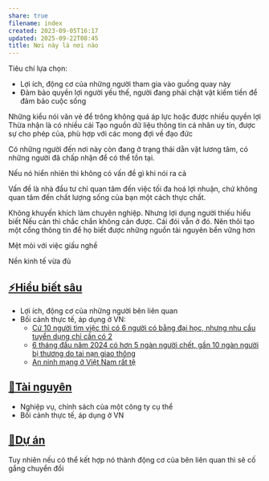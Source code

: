 ```yaml
---
share: true
filename: index
created: 2023-09-05T16:17
updated: 2025-09-22T08:45
title: Nơi này là nơi nào
---
```

Tiêu chí lựa chọn:
- Lợi ích, động cơ của những người tham gia vào guồng quay này
- Đảm bảo quyền lợi người yếu thế, người đang phải chật vật kiếm tiền để đảm bảo cuộc sống

Những kiểu nói văn vẻ để trông không quá áp lực hoặc được nhiều quyền lợi
Thừa nhận là có nhiều cái 
Tạo nguồn dữ liệu thông tin cá nhân uy tín, được sự cho phép của, phù hợp với các mong đợi về đạo đức

Có những người đến nơi này còn đang ở trạng thái dằn vặt lương tâm, có những người đã chấp nhận để có thể tồn tại. 

Nếu nó hiển nhiên thì không có vấn đề gì khi nói ra cả

Vấn đề là nhà đầu tư chỉ quan tâm đến việc tối đa hoá lợi nhuận, chứ không quan tâm đến chất lượng sống của bạn một cách thực chất.

Không khuyến khích làm chuyên nghiệp. Nhưng 
lợi dụng người thiếu hiểu biết
Nếu cản thì chắc chắn không cản được. Cái đói vẫn ở đó. Nên thôi tạo một cổng thông tin để họ biết được những nguồn tài nguyên bền vững hơn

Mệt mỏi với việc giấu nghề

Nền kinh tế vừa đủ

## [⚡Hiểu biết sâu](./%E2%9A%A1Hi%E1%BB%83u%20bi%E1%BA%BFt%20s%C3%A2u/index.md)
- Lợi ích, động cơ của những người bên liên quan
- Bối cảnh thực tế, áp dụng ở VN:
	- [Cứ 10 người tìm việc thì có 6 người có bằng đại học, nhưng nhu cầu tuyển dụng chỉ cần có 2](./%E2%9A%A1Hi%E1%BB%83u%20bi%E1%BA%BFt%20s%C3%A2u/Ki%E1%BA%BFm%20ti%E1%BB%81n/L%C3%A0m%20thu%C3%AA/C%E1%BB%A9%2010%20ng%C6%B0%E1%BB%9Di%20t%C3%ACm%20vi%E1%BB%87c%20th%C3%AC%20c%C3%B3%206%20ng%C6%B0%E1%BB%9Di%20c%C3%B3%20b%E1%BA%B1ng%20%C4%91%E1%BA%A1i%20h%E1%BB%8Dc,%20nh%C6%B0ng%20nhu%20c%E1%BA%A7u%20tuy%E1%BB%83n%20d%E1%BB%A5ng%20ch%E1%BB%89%20c%E1%BA%A7n%20c%C3%B3%202.md)
	- [6 tháng đầu năm 2024 có hơn 5 ngàn người chết, gần 10 ngàn người bị thương do tai nạn giao thông](./%E2%9A%A1Hi%E1%BB%83u%20bi%E1%BA%BFt%20s%C3%A2u/T%E1%BB%95%20ch%E1%BB%A9c%20t%C3%A0i%20ch%C3%ADnh/B%E1%BA%A3o%20hi%E1%BB%83m/Nhu%20c%E1%BA%A7u,%20l%E1%BB%A3i%20%C3%ADch%20c%E1%BB%A7a%20kh%C3%A1ch%20h%C3%A0ng/T%E1%BB%89%20l%E1%BB%87%20tai%20n%E1%BA%A1n/6%20th%C3%A1ng%20%C4%91%E1%BA%A7u%20n%C4%83m%202024%20c%C3%B3%20h%C6%A1n%205%20ng%C3%A0n%20ng%C6%B0%E1%BB%9Di%20ch%E1%BA%BFt,%20g%E1%BA%A7n%2010%20ng%C3%A0n%20ng%C6%B0%E1%BB%9Di%20b%E1%BB%8B%20th%C6%B0%C6%A1ng%20do%20tai%20n%E1%BA%A1n%20giao%20th%C3%B4ng.md)
	- [An ninh mạng ở Việt Nam rất tệ](./%E2%9A%A1Hi%E1%BB%83u%20bi%E1%BA%BFt%20s%C3%A2u/Ki%E1%BA%BFm%20ti%E1%BB%81n/L%E1%BB%ABa%20%C4%91%E1%BA%A3o,%20ph%E1%BA%A1m%20t%E1%BB%99i,%20thao%20t%C3%BAng,%20tham%20nh%C5%A9ng/Mua%20b%C3%A1n%20th%C3%B4ng%20tin%20c%C3%A1%20nh%C3%A2n/An%20ninh%20m%E1%BA%A1ng%20%E1%BB%9F%20Vi%E1%BB%87t%20Nam%20r%E1%BA%A5t%20t%E1%BB%87.md)

## [📜Tài nguyên](./%F0%9F%93%9CT%C3%A0i%20nguy%C3%AAn/index.md)
- Nghiệp vụ, chính sách của một công ty cụ thể
- Bối cảnh thực tế, áp dụng ở VN
## [📐Dự án](./%F0%9F%93%90D%E1%BB%B1%20%C3%A1n/index.md)

Tuy nhiên nếu có thể kết hợp nó thành động cơ của bên liên quan thì sẽ cố gắng chuyển đổi
